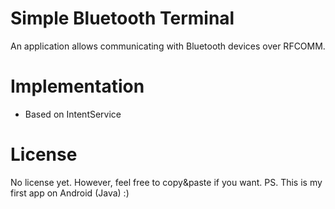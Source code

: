 Simple Bluetooth Terminal
=======================
An application allows communicating with Bluetooth devices over RFCOMM.

Implementation
=============
* Based on IntentService

License
=======
No license yet. However, feel free to copy&paste if you want. 
PS. This is my first app on Android (Java) :)

